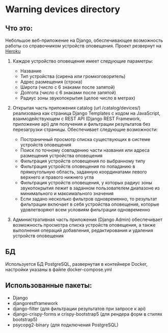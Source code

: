 # Warning devices directory

## Что это:
Небольшое веб-приложение на Django, обеспечивающее возможность работы со справочником устройств оповещения.
Проект резвернут на [Heroku](https://warning-devices-catalog.herokuapp.com/ "warning-devices-catalog")

1. Каждое устройство оповещения имеет следующие параметры:
    - Название
    - Тип устройства (сирена или громкоговоритель)
    - Адрес размещения (строка)
    - Широта (число с 6 знаками после запятой)
    - Долгота (число с 6 знаками после запятой)
    - Радиус зоны звукопокрытия (целое число в метрах)

2. Открытая часть приложения catalog (url /catalog/devices/) реализована как страница Django Templates с кодом на JavaScript, взаимодействующем с REST API (Django REST Framework, приложение api) для получения и фильтрации результатов без перезагрузки страницы.
Обеспечивает следующие возможности:
    - Постраничный просмотр списка существующих в системе устройств оповещения
    - Поиск по точному совпадению части названия или адреса размещения устройства оповещения
    - Фильтрация устройств оповещения по выбранному типу
    - Фильтрация устройств оповещения по попаданию в прямоугольную область, заданную координатами левого верхнего и правого нижнего угла
    - Фильтрация устройств оповещения, у которых радиус зоны звукопокрытия лежит в заданном пользователем диапазоне из минимального и максимального значения
    - Если задано несколько фильтров одновременно, то результат фильтрации включает в себя устройства оповещения, которые удовлетворяют всем условиям фильтрации одновременно

3. Административная часть приложения (Django Admin) обеспечивает возможность просмотра списка устройств оповещения, а также выполнения операций добавления, редактирования и удаления устройств оповещения

## БД
Используется БД PostgreSQL, развернутая в контейнере Docker, настройки указаны в файле docker-compose.yml

## Использованные пакеты:
+ Django
+ djangorestframework
+ django-filter (для фильтрации результатов при запросе к api)
+ django-crispy-forms и crispy-bootstrap5 (для рендера форм в стилях bootstrap5)
+ psycopg2-binary (для подключения PostgreSQL)
